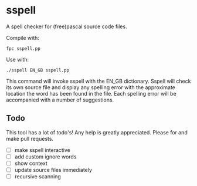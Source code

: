 # sspell
A spell checker for (free)pascal source code files.

Compile with:

    fpc sspell.pp

Use with:

    ./sspell EN_GB sspell.pp

This command will invoke sspell with the EN_GB dictionary. Sspell will check its own source file and display any spelling error with the approximate location the word has been found in the file. Each spelling error will be accompanied with a number of suggestions.

## Todo
This tool has a lot of todo's! Any help is greatly appreciated. Please for and make pull requests.

- [ ] make sspell interactive
- [ ] add custom ignore words
- [ ] show context
- [ ] update source files immediately
- [ ] recursive scanning
